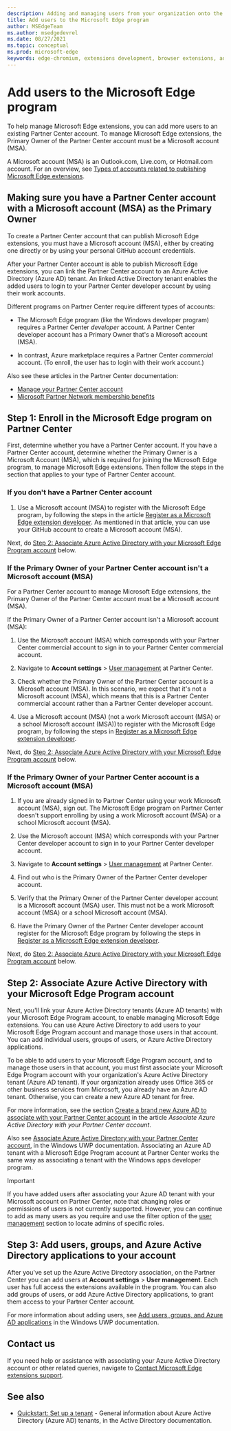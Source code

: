 ```yaml
---
description: Adding and managing users from your organization onto the Microsoft Edge program to help manage the Partner Center account.  Enable your other team members to publish Microsoft Edge extensions to the Microsoft Edge Add-ons website using your Partner Center account.
title: Add users to the Microsoft Edge program
author: MSEdgeTeam
ms.author: msedgedevrel
ms.date: 08/27/2021
ms.topic: conceptual
ms.prod: microsoft-edge
keywords: edge-chromium, extensions development, browser extensions, add-ons, partner center, developer
---
```

# Add users to the Microsoft Edge program

<!-- better? # Add users to your Partner Center account -->
<!-- todo globally: "Microsoft Edge program", or other term? -->

To help manage Microsoft Edge extensions, you can add more users to an existing Partner Center account.  To manage Microsoft Edge extensions, the Primary Owner of the Partner Center account must be a Microsoft account (MSA).

A Microsoft account (MSA) is an Outlook.com, Live.com, or Hotmail.com account.  For an overview, see [Types of accounts related to publishing Microsoft Edge extensions](create-dev-account.md#types-of-accounts-related-to-publishing-microsoft-edge-extensions).


<!-- ====================================================================== -->
## Making sure you have a Partner Center account with a Microsoft account (MSA) as the Primary Owner

To create a Partner Center account that can publish Microsoft Edge extensions, you must have a Microsoft account (MSA), either by creating one directly or by using your personal GitHub account credentials.  

After your Partner Center account is able to publish Microsoft Edge extensions, you can link the Partner Center account to an Azure Active Directory (Azure AD) tenant.  An linked Active Directory tenant enables the added users to login to your Partner Center developer account by using their work accounts.

Different programs on Partner Center require different types of accounts:

*  The Microsoft Edge program (like the Windows developer program) requires a Partner Center _developer_ account.  A Partner Center developer account has a Primary Owner that's a Microsoft account (MSA).

*  In contrast, Azure marketplace requires a Partner Center _commercial_ account.  (To enroll, the user has to login with their work account.)

Also see these articles in the Partner Center documentation:
*  [Manage your Partner Center account](/partner-center/partner-center-account-setup)
*  [Microsoft Partner Network membership benefits](/partner-center/mpn-overview)


<!-- ====================================================================== -->
## Step 1: Enroll in the Microsoft Edge program on Partner Center

First, determine whether you have a Partner Center account.  If you have a Partner Center account, determine whether the Primary Owner is a Microsoft Account (MSA), which is required for joining the Microsoft Edge program, to manage Microsoft Edge extensions.  Then follow the steps in the section that applies to your type of Partner Center account.

### If you don't have a Partner Center account

1.  Use a Microsoft account (MSA) to register with the Microsoft Edge program, by following the steps in the article [Register as a Microsoft Edge extension developer][DeveloperRegistration].<!-- = create-dev-account.md-->  As mentioned in that article, you can use your GitHub account to create a Microsoft account (MSA).

Next, do [Step 2: Associate Azure Active Directory with your Microsoft Edge Program account](#step-2-associate-azure-active-directory-with-your-microsoft-edge-program-account) below.


### If the Primary Owner of your Partner Center account isn't a Microsoft account (MSA)

For a Partner Center account to manage Microsoft Edge extensions, the Primary Owner of the Partner Center account must be a Microsoft account (MSA).

If the Primary Owner of a Partner Center account isn't a Microsoft account (MSA):

1. Use the Microsoft account (MSA) which corresponds with your Partner Center commercial account to sign in to your Partner Center commercial account.

1. Navigate to **Account settings** > [User management][UserMGMT] at Partner Center.

1. Check whether the Primary Owner of the Partner Center account is a Microsoft account (MSA).  In this scenario, we expect that it's not a Microsoft account (MSA), which means that this is a Partner Center commercial account rather than a Partner Center developer account.

1. Use a Microsoft account (MSA) (not a work Microsoft account (MSA) or a school Microsoft account (MSA)) to register with the Microsoft Edge program, by following the steps in [Register as a Microsoft Edge extension developer][DeveloperRegistration]<!-- = create-dev-account.md-->.

Next, do [Step 2: Associate Azure Active Directory with your Microsoft Edge Program account](#step-2-associate-azure-active-directory-with-your-microsoft-edge-program-account) below.


### If the Primary Owner of your Partner Center account is a Microsoft account (MSA)

1. If you are already signed in to Partner Center using your work Microsoft account (MSA), sign out.  The Microsoft Edge program on Partner Center doesn't support enrolling by using a work Microsoft account (MSA) or a school Microsoft account (MSA).

1. Use the Microsoft account (MSA) which corresponds with your Partner Center developer account to sign in to your Partner Center developer account.

1. Navigate to **Account settings** > [User management][UserMGMT] at Partner Center.

1. Find out who is the Primary Owner of the Partner Center developer account.

1. Verify that the Primary Owner of the Partner Center developer account is a Microsoft account (MSA) user.  This must not be a work Microsoft account (MSA) or a school Microsoft account (MSA).

1. Have the Primary Owner of the Partner Center developer account register for the Microsoft Edge program by following the steps in [Register as a Microsoft Edge extension developer][DeveloperRegistration]<!-- = create-dev-account.md-->.

Next, do [Step 2: Associate Azure Active Directory with your Microsoft Edge Program account](#step-2-associate-azure-active-directory-with-your-microsoft-edge-program-account) below.


<!-- ====================================================================== -->
## Step 2: Associate Azure Active Directory with your Microsoft Edge Program account

Next, you'll link your Azure Active Directory tenants (Azure AD tenants) with your Microsoft Edge Program account, to enable managing Microsoft Edge extensions.  You can use Azure Active Directory to add users to your Microsoft Edge Program account and manage those users in that account.  You can add individual users, groups of users, or Azure Active Directory applications.

To be able to add users to your Microsoft Edge Program account, and to manage those users in that account, you must first associate your Microsoft Edge Program account with your organization's Azure Active Directory tenant (Azure AD tenant).  If your organization already uses Office 365 or other business services from Microsoft, you already have an Azure AD tenant.  Otherwise, you can create a new Azure AD tenant for free.

For more information, see the section [Create a brand new Azure AD to associate with your Partner Center account][AssociateAzureADPCnew] in the article _Associate Azure Active Directory with your Partner Center account_.

Also see [Associate Azure Active Directory with your Partner Center account][AssociateAzureADPC], in the Windows UWP documentation.  Associating an Azure AD tenant with a Microsoft Edge Program account at Partner Center works the same way as associating a tenant with the Windows apps developer program.

> [!IMPORTANT]
> If you have added users after associating your Azure AD tenant with your Microsoft account on Partner Center, note that changing roles or permissions of users is not currently supported.  However, you can continue to add as many users as you require and use the filter option of the [user management][UserManagementPartnerCenter] section to locate admins of specific roles.


<!-- ====================================================================== -->
## Step 3: Add users, groups, and Azure Active Directory applications to your account

After you've set up the Azure Active Directory association, on the Partner Center you can add users at **Account settings** > **User management**.  Each user has full access the extensions available in the program.  You can also add groups of users, or add Azure Active Directory applications, to grant them access to your Partner Center account.

For more information about adding users, see [Add users, groups, and Azure AD applications][AddAzure] in the Windows UWP documentation.


<!-- ====================================================================== -->
## Contact us 

If you need help or assistance with associating your Azure Active Directory account or other related queries, navigate to [Contact Microsoft Edge extensions support][ContactEdgeExtensions].


<!-- ====================================================================== -->
## See also

*  [Quickstart: Set up a tenant](/azure/active-directory/develop/quickstart-create-new-tenant) - General information about Azure Active Directory (Azure AD) tenants, in the Active Directory documentation.
<!-- contrasts "Work and school accounts, or personal Microsoft accounts" -->


<!-- ====================================================================== -->
<!-- links -->
[DeveloperRegistration]: ./create-dev-account.md "Register as a Microsoft Edge extension developer | Microsoft Docs"
[ContactEdgeExtensions]: ./contact-extensions-team.md "Contact Microsoft Edge extensions support | Microsoft Docs"

<!-- DMC/windows/uwp -->
[AssociateAADWithPartnerCenterAccount]: /windows/uwp/publish/associate-azure-ad-with-partner-center

[CreateNewAzureAD]: /windows/uwp/publish/associate-azure-ad-with-partner-center#create-a-brand-new-azure-ad-to-associate-with-your-partner-center-account

[AddAADUsersGroups]: /windows/uwp/publish/add-users-groups-and-azure-ad-applications

[AssociateAzureADPC]: /windows/uwp/publish/associate-azure-ad-with-partner-center "Associate Azure Active Directory with your Partner Center account | Microsoft Docs"

[AssociateAzureADPCnew]: /windows/uwp/publish/associate-azure-ad-with-partner-center#create-a-brand-new-azure-ad-to-associate-with-your-partner-center-account "Create a brand new Azure AD to associate with your Partner Center account - Associate Azure Active Directory with your Partner Center account | Microsoft Docs"

[AddAzure]: /windows/uwp/publish/add-users-groups-and-azure-ad-applications "Add users, groups, and Azure AD applications | Microsoft Docs"

<!-- non-DMC -->
[MicrosoftAccount]: https://account.microsoft.com/account "Microsoft account"

[UserManagementPartnerCenter]: https://partner.microsoft.com/dashboard/account/v3/usermanagement
[UserMGMT]: https://partner.microsoft.com/dashboard/account/v3/usermanagement "Microsoft Partner Center | Account settings | User management"

[WindowsCommunityEverythingAboutMicrosoftAccounts]: https://community.windows.com/stories/everything-you-need-to-know-about-microsoft-accounts "Everything you need to know about Microsoft accounts | Windows Community"

